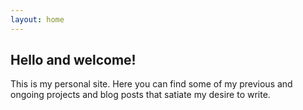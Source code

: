 ```yaml
---
layout: home
---
```


<h2 class="post-list-heading">Hello and welcome!</h2> 

This is my personal site. Here you can find some of my previous and ongoing projects and 
blog posts that satiate my desire to write.

